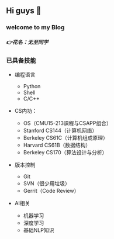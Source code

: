 
## Hi guys 👋
### welcome to my Blog

##### 👉花名：无至同学

### 已具备技能
- 编程语言
  - Python
  - Shell
  - C/C++

- CS内功：
  - OS（CMU15-213课程与CSAPP组合）
  - Stanford CS144（计算机网络）
  - Berkeley CS61C（计算机组成原理）
  - Harvard CS61B（数据结构）
  - Berkeley CS170（算法设计与分析）
- 版本控制
  - Git
  - SVN（很少用垃圾）
  - Gerrit（Code Review）
- AI相关
  - 机器学习
  - 深度学习
  - 基础NLP知识


